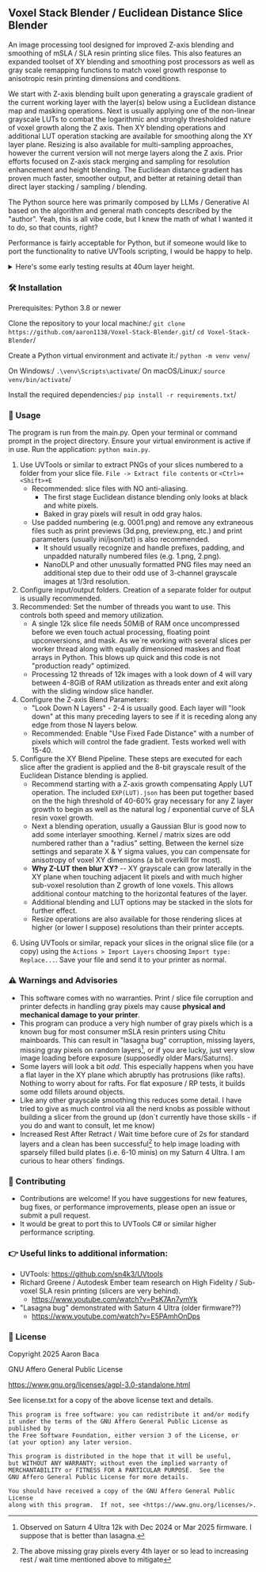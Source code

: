 ## Voxel Stack Blender / Euclidean Distance Slice Blender

An image processing tool designed for improved Z-axis blending and smoothing of mSLA / SLA resin printing slice files. This also features an expanded toolset of XY blending and smoothing post processors as well as gray scale remapping functions to match voxel growth response to anisotropic resin printing dimensions and conditions. 

We start with Z-axis blending built upon generating a grayscale gradient of the current working layer with the layer(s) below using a Euclidean distance map and masking operations.  Next is usually applying one of the non-linear grayscale LUTs to combat the logarithmic and strongly thresholded nature of voxel growth along the Z axis.  Then XY blending operations and additional LUT operation stacking are available for smoothing along the XY layer plane.  Resizing is also available for multi-sampling approaches, however the current version will not merge layers along the Z axis.  Prior efforts focused on Z-axis stack merging and sampling for resolution enhancement and height blending. The Euclidean distance gradient has proven much faster, smoother output, and better at retaining detail than direct layer stacking / sampling / blending. 

The Python source here was primarily composed by LLMs / Generative AI based on the algorithm and general math concepts described by the "author".  Yeah, this is all vibe code, but I knew the math of what I wanted it to do, so that counts, right?

Performance is fairly acceptable for Python, but if someone would like to port the functionality to native UVTools scripting, I would be happy to help.

<details>
  <summary>Here's some early testing results at 40um layer height.</summary>  
  ![Example Prints](https://github.com/aaron1138/Voxel-Stack-Blender/blob/main/images/comparison-1920.jpg)
</details>



### 🛠️ Installation
Prerequisites: Python 3.8 or newer

Clone the repository to your local machine:/
`git clone https://github.com/aaron1138/Voxel-Stack-Blender.git`/
`cd Voxel-Stack-Blender`/

Create a Python virtual environment and activate it:/
`python -m venv venv`/

On Windows:/
`.\venv\Scripts\activate`/
On macOS/Linux:/
`source venv/bin/activate`/

Install the required dependencies:/
`pip install -r requirements.txt`/



### 🚀 Usage
The program is run from the main.py. Open your terminal or command prompt in the project directory. Ensure your virtual environment is active if in use. Run the application: `python main.py`.

1. Use UVTools or similar to extract PNGs of your slices numbered to a folder from your slice file.  `File -> Extract file contents` or `<Ctrl>+<Shift>+E`
   - Recommended: slice files with NO anti-aliasing.  
     - The first stage Euclidean distance blending only looks at black and white pixels.  
     - Baked in gray pixels will result in odd gray halos.
   - Use padded numbering (e.g. 0001.png) and remove any extraneous files such as print previews (3d.png, preview.png, etc.) and print parameters (usually ini/json/txt) is also recommended. 
     - It should usually recognize and handle prefixes, padding, and unpadded naturally numbered files (e.g. 1.png, 2.png). 
     - NanoDLP and other unusually formatted PNG files may need an additional step due to their odd use of 3-channel grayscale images at 1/3rd resolution. 
2. Configure input/output folders. Creation of a separate folder for output is usually recommended.
3. Recommended: Set the number of threads you want to use.  This controls both speed and memory utilization.  
   - A single 12k slice file needs 50MiB of RAM once uncompressed before we even touch actual processing, floating point upconversions, and mask. As we`re working with several slices per worker thread along with equally dimensioned maskes and float arrays in Python. This blows up quick and this code is not "production ready" optimized.  
   - Processing 12 threads of 12k images with a look down of 4 will vary between 4-8GiB of RAM utilization as threads enter and exit along with the sliding window slice handler.
4. Configure the Z-axis Blend Parameters:
   - "Look Down N Layers" - 2-4 is usually good.  Each layer will "look down" at this many preceding layers to see if it is receding along any edge from those N layers below.
   - Recommended: Enable "Use Fixed Fade Distance" with a number of pixels which will control the fade gradient.  Tests worked well with 15-40.
5. Configure the XY Blend Pipeline.  These steps are executed for each slice after the gradient is applied and the 8-bit grayscale result of the Euclidean Distance blending is applied.
   - Recommend starting with a Z-axis growth compensating Apply LUT operation.  The included `EXP(LUT).json` has been put together based on the the high threshold of 40-60% gray necessary for any Z layer growth to begin as well as the natural log / exponential curve of SLA resin voxel growth.
   - Next a blending operation, usually a Gaussian Blur is good now to add some interlayer smoothing.  Kernel / matrix sizes are odd numbered rather than a "radius" setting.  Between the kernel size settings and separate X & Y sigma values, you can compensate for anisotropy of voxel XY dimensions (a bit overkill for most).
   - **Why Z-LUT then blur XY?** -- XY grayscale can grow laterally in the XY plane when touching adjacent lit pixels and with much higher sub-voxel resolution than Z growth of lone voxels.  This allows additional contour matching to the horizontal features of the layer.   
   - Additional blending and LUT options may be stacked in the slots for further effect.
   - Resize operations are also available for those rendering slices at higher (or lower I suppose) resolutions than their printer accepts.
 6) Using UVTools or similar, repack your slices in the orignal slice file (or a copy) using the `Actions > Import Layers` choosing `Import type: Replace...`.  Save your file and send it to your printer as normal.




### ⚠️ Warnings and Advisories
 - This software comes with no warranties.  Print / slice file corruption and printer defects in handling gray pixels may cause **physical and mechanical damage to your printer**. 
 - This program can produce a very high number of gray pixels which is a known bug for most consumer mSLA resin printers using Chitu mainboards. This can result in "lasagna bug" corruption, missing layers, missing gray pixels on random layers[^1], or if you are lucky, just very slow image loading before exposure (supposedly older Mars/Saturns).  
 - Some layers will look a bit *odd*. This especially happens when you have a flat layer in the XY plane which abruptly has protrusions (like rafts).  Nothing to worry about for rafts.  For flat exposure / RP tests, it builds some odd fillets around objects. 
 - Like any other grayscale smoothing this reduces some detail.  I have tried to give as much control via all the nerd knobs as possible without building a slicer from the ground up (don`t currently have those skills - if you do and want to consult, let me know)
 - Increased Rest After Retract / Wait time before cure of 2s for standard layers and a clean has been successful[^2] to help image loading with sparsely filled build plates (i.e. 6-10 minis) on my Saturn 4 Ultra.  I am curious to hear others` findings. 
  
 [^1]: Observed on Saturn 4 Ultra 12k with Dec 2024 or Mar 2025 firmware.  I suppose that is better than lasagna. 
 [^2]: The above missing gray pixels every 4th layer or so lead to increasing rest / wait time mentioned above to mitigate




### 🤝 Contributing
 - Contributions are welcome! If you have suggestions for new features, bug fixes, or performance improvements, please open an issue or submit a pull request.
 - It would be great to port this to UVTools C# or similar higher performance scripting.
 



### 👉 Useful links to additional information:
- UVTools: https://github.com/sn4k3/UVtools
- Richard Greene / Autodesk Ember team research on High Fidelity / Sub-voxel SLA resin printing (slicers are very behind). 
    - https://www.youtube.com/watch?v=PsK7An7ymYk
- "Lasagna bug" demonstrated with Saturn 4 Ultra (older firmware??) 
    - https://www.youtube.com/watch?v=E5PAmhOnDps




### 📄 License
Copyright 2025 Aaron Baca

GNU Affero General Public License

https://www.gnu.org/licenses/agpl-3.0-standalone.html

See license.txt for a copy of the above license text and details.

```
This program is free software: you can redistribute it and/or modify
it under the terms of the GNU Affero General Public License as published by
the Free Software Foundation, either version 3 of the License, or
(at your option) any later version.

This program is distributed in the hope that it will be useful,
but WITHOUT ANY WARRANTY; without even the implied warranty of
MERCHANTABILITY or FITNESS FOR A PARTICULAR PURPOSE.  See the
GNU Affero General Public License for more details.

You should have received a copy of the GNU Affero General Public License
along with this program.  If not, see <https://www.gnu.org/licenses/>.
```